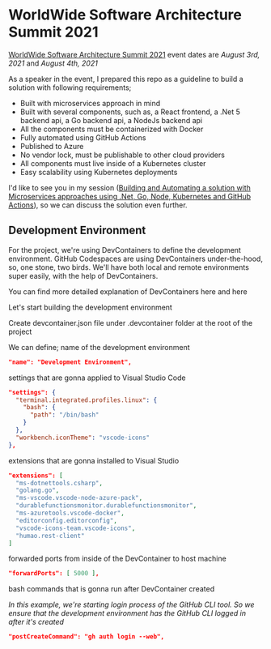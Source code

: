 # WorldWide Software Architecture Summit 2021

[WorldWide Software Architecture Summit 2021](https://geekle.us/software_architecture) event dates are _August 3rd, 2021_ and _August 4th, 2021_

As a speaker in the event, I prepared this repo as a guideline to build a solution with following requirements;

* Built with microservices approach in mind
* Built with several components, such as, a React frontend, a .Net 5 backend api, a Go backend api, a NodeJs backend api
* All the components must be containerized with Docker
* Fully automated using GitHub Actions
* Published to Azure
* No vendor lock, must be publishable to other cloud providers
* All components must live inside of a Kubernetes cluster
* Easy scalability using Kubernetes deployments

I'd like to see you in my session ([Building and Automating a solution with Microservices approaches using .Net, Go, Node, Kubernetes and GitHub Actions](https://geekle.us/software_architecture)), so we can discuss the solution even further.

## Development Environment

For the project, we're using DevContainers to define the development environment. GitHub Codespaces are using DevContainers under-the-hood, so, one stone, two birds. We'll have both local and remote environments super easily, with the help of DevContainers.

You can find more detailed explanation of DevContainers here and here

Let's start building the development environment

Create devcontainer.json file under .devcontainer folder at the root of the project

We can define;
  name of the development environment

  ```json
  "name": "Development Environment",
  ```

  settings that are gonna applied to Visual Studio Code

  ```json
  "settings": {
    "terminal.integrated.profiles.linux": {
      "bash": {
        "path": "/bin/bash"
      }
    },
    "workbench.iconTheme": "vscode-icons"
  },
  ```

  extensions that are gonna installed to Visual Studio

  ```json
  "extensions": [
    "ms-dotnettools.csharp",
    "golang.go",
    "ms-vscode.vscode-node-azure-pack",
    "durablefunctionsmonitor.durablefunctionsmonitor",
    "ms-azuretools.vscode-docker",
    "editorconfig.editorconfig",
    "vscode-icons-team.vscode-icons",
    "humao.rest-client"
  ]
  ```

  forwarded ports from inside of the DevContainer to host machine

  ```json
  "forwardPorts": [ 5000 ],
  ```

  bash commands that is gonna run after DevContainer created

  _In this example, we're starting login process of the GitHub CLI tool. So we ensure that the development environment has the GitHub CLI logged in after it's created_

  ```json
  "postCreateCommand": "gh auth login --web",
  ```
